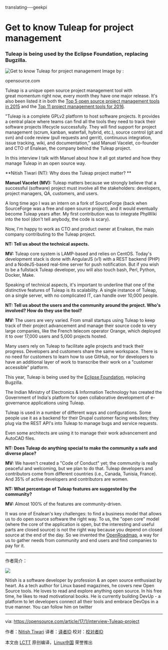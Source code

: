 translating---geekpi

Get to know Tuleap for project management
============================================================

### Tuleap is being used by the Eclipse Foundation, replacing Bugzilla.

 ![Get to know Tuleap for project management](https://opensource.com/sites/default/files/styles/image-full-size/public/images/education/rh_003588_01_rd3os.combacktoschoolseriesk12_rh_021x_0.png?itok=kOixOaEU "Get to know Tuleap for project management") 
Image by : 

opensource.com

Tuleap is a unique open source project management tool with great momentum right now, every month they have one major release. It's also been listed it in both the [Top 5 open source project management tools in 2015][1] and the [Top 11 project management tools for 2016][2].

"Tuleap is a complete GPLv2 platform to host software projects. It provides a central place where teams can find all the tools they need to track their software projects lifecycle successfully. They will find support for project management (scrum, kanban, waterfall, hybrid, etc.), source control (git and svn) and code review (pull requests and gerrit), continuous integration, issue tracking, wiki, and documentation," said Manuel Vacelet, co-founder and CTO of Enalean, the company behind the Tuleap project.

In this interview I talk with Manuel about how it all got started and how they manage Tuleap in an open source way.

**Nitish Tiwari (NT): Why does the Tuleap project matter? **

**Manuel Vacelet (MV):** Tuleap matters because we strongly believe that a successful (software) project must involve all the stakeholders: developers, project managers, QA, customers, and users.

A long time ago I was an intern on a fork of SourceForge (back when SourceForge was a free and open source project), and it would eventually become Tuleap years after. My first contribution was to integrate PhpWiki into the tool (don't tell anybody, the code is scary).

Now, I'm happy to work as CTO and product owner at Enalean, the main company contributing to the Tuleap project.

**NT: Tell us about the technical aspects.**

**MV:** Tuleap core system is LAMP-based and relies on CentOS. Today's development stack is done with AngularJS (v1) with a REST backend (PHP) and a NodeJS-based real-time server for push notification. But if you wish to be a fullstack Tuleap developer, you will also touch bash, Perl, Python, Docker, Make.

Speaking of technical aspects, it's important to underline that one of the distinctive features of Tuleap is its scalability. A single instance of Tuleap, on a single server, with no complicated IT, can handle over 10,000 people.

**NT: Tell us about the users and the community around the project. Who's involved? How do they use the tool?**

**MV:** The users are very varied. From small startups using Tuleap to keep track of their project advancement and manage their source code to very large companies, like the French telecom operator Orange, which deployed it to over 17,000 users and 5,000 projects hosted.

Many users rely on Tuleap to facilitate agile projects and track their progress. Developers and customers share the same workspace. There is no need for customers to learn how to use GitHub, nor for developers to have an additional layer of work to transcribe their work on a "customer accessible" platform.

This year, Tuleap is being used by the [Eclipse Foundation][3], replacing Bugzilla.

The Indian Ministry of Electronics & Information Technology has created the Government of India's platform for open collaborative development of e-governance applications using Tuleap.

Tuleap is used in a number of different ways and configurations. Some people use it as a backend for their Drupal customer facing websites; they plug via the REST API's into Tuleap to manage bugs and service requests.

Even some architects are using it to manage their work advancement and AutoCAD files.

**NT: Does Tuleap do anything special to make the community a safe and diverse place?**

**MV:** We haven't created a "Code of Conduct" yet; the community is really peaceful and welcoming, but we plan to do that. Tuleap developers and contributors come from different countries (i.e., Canada, Tunisia, France). And 35% of active developers and contributors are women.

**NT: What percentage of Tuleap features are suggested by the community?**

**MV:** Almost 100% of the features are community-driven.

It was one of Enalean's key challenges: to find a business model that allows us to do open source software the right way. To us, the "open core" model (where the core of the application is open, but the interesting and useful parts are closed source) is not the right way because you depend on closed source at the end of the day. So we invented the [OpenRoadmap][4], a way for us to gather needs from community and end users and find companies to pay for it.

--------------------------------------------------------------------------------

作者简介：

![](https://opensource.com/sites/default/files/styles/profile_pictures/public/nitish-crop.png?itok=h4PaLDQq)

Nitish is a software developer by profession & an open source enthusiast by heart. As a tech author for Linux based magazines, he covers new Open Source tools. He loves to read and explore anything open source. In his free time, he likes to read motivational books. He is currently building DevUp - a platform to let developers connect all their tools and embrace DevOps in a true manner. You can follow him on twitter 

--------------------------------------------------------------------------------

via: https://opensource.com/article/17/1/interview-Tuleap-project

作者：[Nitish Tiwari][a]
译者：[译者ID](https://github.com/译者ID)
校对：[校对者ID](https://github.com/校对者ID)

本文由 [LCTT](https://github.com/LCTT/TranslateProject) 原创编译，[Linux中国](https://linux.cn/) 荣誉推出

[a]:https://opensource.com/users/tiwarinitish86
[1]:https://opensource.com/business/15/1/top-project-management-tools-2015
[2]:https://opensource.com/business/16/3/top-project-management-tools-2016
[3]:http://www.eclipse.org/
[4]:https://blog.enalean.com/enalean-open-roadmap-how-it-works/
